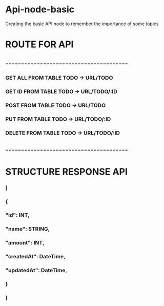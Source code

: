 # Api-node-basic
Creating the basic API node to remember the importance of some topics

# ROUTE FOR API
## ---------------------------------------
### GET ALL FROM TABLE TODO -> URL/TODO
### GET ID FROM TABLE TODO -> URL/TODO/:ID
### POST FROM TABLE TODO -> URL/TODO
### PUT FROM TABLE TODO -> URL/TODO/:ID
### DELETE FROM TABLE TODO -> URL/TODO/:ID
## ---------------------------------------

# STRUCTURE RESPONSE API 
### [ 
###  { 
###  "id": INT,
###  "name": STRING,
###  "amount": INT,
###  "createdAt": DateTime,
###  "updatedAt": DateTime,
###  }
### ]
